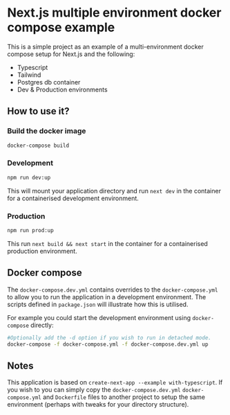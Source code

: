 # Next.js multiple environment docker compose example

This is a simple project as an example of a multi-environment docker compose setup for Next.js and the following:

- Typescript
- Tailwind
- Postgres db container
- Dev & Production environments

## How to use it?

### Build the docker image
```bash
docker-compose build
```

### Development
```bash
npm run dev:up
```
This will mount your application directory and run `next dev` in the container for a containerised development environment.

### Production
```bash
npm run prod:up
```
This run `next build && next start` in the container for a containerised production environment.

## Docker compose

The `docker-compose.dev.yml` contains overrides to the `docker-compose.yml` to allow you to run the application in a development environment. The scripts defined in `package.json` will illustrate how this is utilised.

For example you could start the development environment using `docker-compose` directly:

```bash
#Optionally add the -d option if you wish to run in detached mode.
docker-compose -f docker-compose.yml -f docker-compose.dev.yml up
```

## Notes

This application is based on `create-next-app --example with-typescript`. If you wish to you can simply copy the `docker-compose.dev.yml` `docker-compose.yml` and `Dockerfile` files to another project to setup the same environment (perhaps with tweaks for your directory structure).